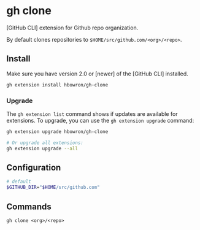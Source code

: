 # gh clone

[GitHub CLI] extension for Github repo organization.

By default clones repositories to `$HOME/src/github.com/<org>/<repo>`.

## Install

Make sure you have version 2.0 or [newer] of the [GitHub CLI] installed.

```bash
gh extension install hbowron/gh-clone
```

### Upgrade

The `gh extension list` command shows if updates are available for extensions. To upgrade, you can use the `gh extension upgrade` command:

```bash
gh extension upgrade hbowron/gh-clone

# Or upgrade all extensions:
gh extension upgrade --all
```

## Configuration

```bash
# default
$GITHUB_DIR="$HOME/src/github.com"
```

## Commands

`gh clone <org>/<repo>`